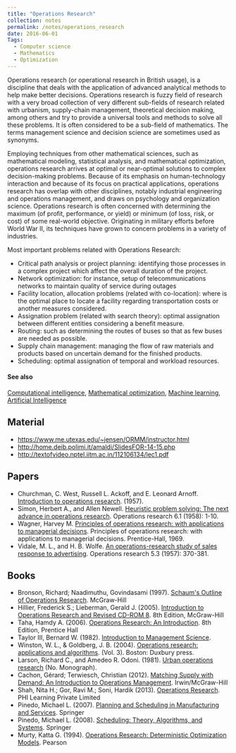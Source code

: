 ```yaml
---
title: "Operations Research"
collection: notes
permalink: /notes/operations_research
date: 2016-06-01
Tags:
  - Computer science
  - Mathematics
  - Optimization
---
```


Operations research (or operational research in British usage), is a discipline that deals with the application of advanced analytical methods to help make better decisions. Operations research is fuzzy field of research with a very broad collection of very different sub-fields of research related with urbanism, supply-chain management, theoretical decision making, among others and try to provide a universal tools and methods to solve all these problems. It is often considered to be a sub-field of mathematics. The terms management science and decision science are sometimes used as synonyms.

Employing techniques from other mathematical sciences, such as mathematical modeling, statistical analysis, and mathematical optimization, operations research arrives at optimal or near-optimal solutions to complex decision-making problems. Because of its emphasis on human-technology interaction and because of its focus on practical applications, operations research has overlap with other disciplines, notably industrial engineering and operations management, and draws on psychology and organization science. Operations research is often concerned with determining the maximum (of profit, performance, or yield) or minimum (of loss, risk, or cost) of some real-world objective. Originating in military efforts before World War II, its techniques have grown to concern problems in a variety of industries.

Most important problems related with Operations Research:
* Critical path analysis or project planning: identifying those processes in a complex project which affect the overall duration of the project.
* Network optimization: for instance, setup of telecommunications networks to maintain quality of service during outages
* Facility location, allocation problems (related with co-location): where is the optimal place to locate a facility regarding transportation costs or another measures considered.
* Assignation problem (related with search theory): optimal assignation between different entities considering a benefit measure.
* Routing: such as determining the routes of buses so that as few buses are needed as possible.
* Supply chain management: managing the flow of raw materials and products based on uncertain demand for the finished products.
* Scheduling: optimal assignation of temporal and workload resources.


#### See also
[Computational intelligence](/notes/computational_intelligence), [Mathematical optimization](/notes/mathematical_optimization), [Machine learning](/notes/machine_learning), [Artificial Intelligence](/notes/artificial_intelligence)


## Material
* https://www.me.utexas.edu/~jensen/ORMM/instructor.html
* http://home.deib.polimi.it/amaldi/SlidesFOR-14-15.php
* http://textofvideo.nptel.iitm.ac.in/112106134/lec1.pdf


## Papers
* Churchman, C. West, Russell L. Ackoff, and E. Leonard Arnoff. [Introduction to operations research](http://psycnet.apa.org/psycinfo/1957-05210-000). (1957).
* Simon, Herbert A., and Allen Newell. [Heuristic problem solving: The next advance in operations research](https://www.u-picardie.fr/~furst/docs/Newell_Simon_Heuristic_Problem_Solving_1958.pdf). Operations research 6.1 (1958): 1-10.
* Wagner, Harvey M. [Principles of operations research: with applications to managerial decisions](). Principles of operations research: with applications to managerial decisions. Prentice-Hall, 1969.
* Vidale, M. L., and H. B. Wolfe. [An operations-research study of sales response to advertising](http://pubsonline.informs.org/doi/abs/10.1287/opre.5.3.370). Operations research 5.3 (1957): 370-381.


## Books
* Bronson, Richard; Naadimuthu, Govindasami (1997). [Schaum's Outline of Operations Research](https://www.goodreads.com/book/show/606387.Schaum_s_Outline_of_Operations_Research). McGraw-Hill
* Hillier, Frederick S.; Lieberman, Gerald J. (2005). [Introduction to Operations Research and Revised CD-ROM 8](https://www.goodreads.com/book/show/1441120.Introduction_to_Operations_Research_with_Revised_CD_ROM_). 8th Edition, McGraw-Hill
* Taha, Hamdy A. (2006). [Operations Research: An Introduction](https://www.goodreads.com/book/show/657171.Operations_Research). 8th Edition, Prentice Hall
* Taylor III, Bernard W. (1982). [Introduction to Management Science](https://www.goodreads.com/book/show/1569672.Introduction_to_Management_Science).
* Winston, W. L., & Goldberg, J. B. (2004). [Operations research: applications and algorithms](https://www.goodreads.com/book/show/1370616.Operations_Research). (Vol. 3). Boston: Duxbury press.
* Larson, Richard C., and Amedeo R. Odoni.  (1981). [Urban operations research](https://www.goodreads.com/book/show/2782187-urban-operations-research) (No. Monograph).
* Cachon, Gérard; Terwiesch, Christian  (2012). [Matching Supply with Demand: An Introduction to Operations Management](https://www.goodreads.com/book/show/12403139-matching-supply-with-demand). Irwin/McGraw-Hill
* Shah, Nita H.; Gor, Ravi M.; Soni, Hardik (2013). [Operations Research](https://www.goodreads.com/book/show/21334474-operations-research). PHI Learning Private Limited
* Pinedo, Michael L. (2007). [Planning and Scheduling in Manufacturing and Services](https://www.goodreads.com/book/show/3253038-planning-and-scheduling-in-manufacturing-and-services-with-cdrom). Springer
* Pinedo, Michael L. (2008). [Scheduling: Theory, Algorithms, and Systems](https://www.goodreads.com/book/show/7364862-scheduling). Springer
* Murty, Katta G. (1994). [Operations Research: Deterministic Optimization Models](https://www.goodreads.com/book/show/3091993-operations-research). Pearson


